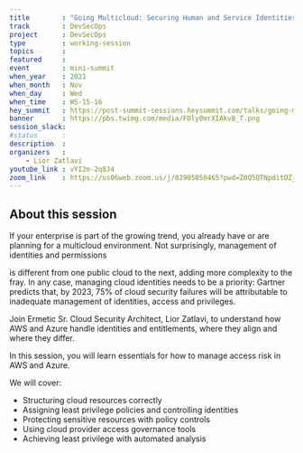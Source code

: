 ```yaml
---
title        : "Going Multicloud: Securing Human and Service Identities in AWS vs Azure"
track        : DevSecOps
project      : DevSecOps
type         : working-session
topics       :
featured     :
event        : mini-summit
when_year    : 2021
when_month   : Nov
when_day     : Wed
when_time    : WS-15-16
hey_summit   : https://post-summit-sessions.heysummit.com/talks/going-multicloud-securing-human-and-service-identities-in-aws-vs-azure/
banner       : https://pbs.twimg.com/media/FDly0mrXIAkv8_T.png
session_slack:
#status      : 
description  :
organizers   :
    - Lior Zatlavi
youtube_link : vYI2m-2q8J4
zoom_link    : https://us06web.zoom.us/j/82905050465?pwd=Z0Q5QTNpditOZjNyUENzcTZ1bkJ6Zz09
---
```


## About this session
If your enterprise is part of the growing trend, 
you already have or are planning for a multicloud environment. 
Not surprisingly, management of identities and permissions 

is different from one public cloud to the next, adding more complexity to the fray. 
In any case, managing cloud identities needs to be a priority: Gartner predicts that, 
by 2023, 75% of cloud security failures will be attributable to inadequate management of 
identities, access and privileges. 

Join Ermetic Sr. Cloud Security Architect, Lior Zatlavi, 
to understand how AWS and Azure handle identities and entitlements, 
where they align and where they differ. 

In this session, you will learn essentials for how to manage access risk in AWS and Azure. 

We will cover: 
-  Structuring cloud resources correctly 
-  Assigning least privilege policies and controlling identities 
-  Protecting sensitive resources with policy controls 
-  Using cloud provider access governance tools 
-  Achieving least privilege with automated analysis
